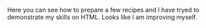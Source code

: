 Here you can see how to prepare a few recipes and I have tryed to demonstrate my skills on HTML.
Looks like I am improving myself.
